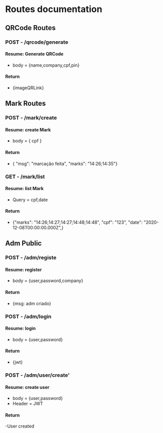 # Routes documentation

## QRCode Routes

### POST - /qrcode/generate 
#### Resume: Generate QRCode
- body =
    {name,company,cpf,pin} 
#### Return 
 - {imageQRLink}

## Mark Routes

### POST - /mark/create
#### Resume: create Mark
- body = { cpf }
#### Return 
- { "msg": "marcação feita", "marks": "14:26;14:35"}

### GET - /mark/list
#### Resume: list Mark
- Query = cpf,date
#### Return 
- {"marks": "14:26;14:27;14:27;14:48;14:48",
  "cpf": "123",
  "date": "2020-12-08T00:00:00.000Z",}


## Adm Public

### POST - /adm/registe
#### Resume: register
- body =
    {user,password,company}
#### Return 
 - {msg: adm criado}


### POST - /adm/login
#### Resume: login
- body =
    {user,password}
#### Return 
 - {jwt}


### POST - /adm/user/create'
#### Resume: create user
- body =
    {user,password}
- Header = JWT
#### Return 
-User created

